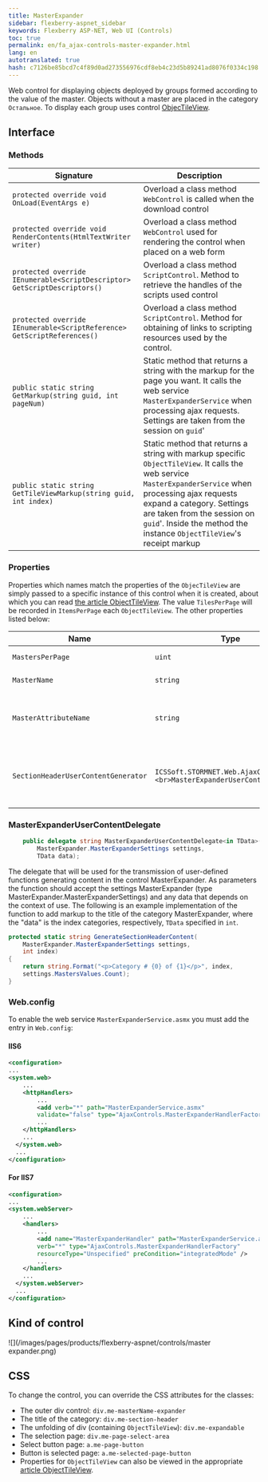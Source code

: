 ```yaml
--- 
title: MasterExpander 
sidebar: flexberry-aspnet_sidebar 
keywords: Flexberry ASP-NET, Web UI (Controls) 
toc: true 
permalink: en/fa_ajax-controls-master-expander.html 
lang: en 
autotranslated: true 
hash: c7126be85bcd7c4f89d0ad273556976cdf8eb4c23d5b89241ad8076f0334c198 
--- 
```


Web control for displaying objects deployed by groups formed according to the value of the master. Objects without a master are placed in the category `Остальное`. To display each group uses control [ObjecTileView](fa_ajax-controls-object-tile-view.html). 

## Interface 

### Methods 

| Signature | Description| 
|---------------------------------------|----------------------------------------| 
| `protected override void OnLoad(EventArgs e)` | Overload a class method `WebControl` is called when the download control| 
| `protected override void RenderContents(HtmlTextWriter writer)` | Overload a class method `WebControl` used for rendering the control when placed on a web form| 
| `protected override IEnumerable<SсriptDesсriptor> GetSсriptDesсriptors()` | Overload a class method `SсriptControl`. Method to retrieve the handles of the scripts used control| 
| `protected override IEnumerable<SсriptReference> GetSсriptReferences()` | Overload a class method `SсriptControl`. Method for obtaining of links to scripting resources used by the control.| 
| `public static string GetMarkup(string guid, int pageNum)` | Static method that returns a string with the markup for the page you want. It calls the web service `MasterExpanderService` when processing ajax requests. Settings are taken from the session on `guid`'| 
| `public static string GetTileViewMarkup(string guid, int index)` | Static method that returns a string with markup specific `ObjectTileView`. It calls the web service `MasterExpanderService` when processing ajax requests expand a category. Settings are taken from the session on `guid`'. Inside the method the instance `ObjectTileView`'s receipt markup| 

### Properties 

Properties which names match the properties of the `ObjecTileView` are simply passed to a specific instance of this control when it is created, about which you can read [the article ObjectTileView](fa_ajax-controls-object-tile-view.html). The value `TilesPerPage` will be recorded in `ItemsPerPage` each `ObjectTileView`. The other properties listed below: 

| Name | Type | Description| 
|--------------|------------------------|------------------------| 
| `MastersPerPage` | `uint` | the Number of categories on one page `MasterExpander`| 
| `MasterName` | `string` | the name of the attribute objects **stores master** used to group| 
| `MasterAttributeName` | `string` | the name of the attribute **masters**, which is separation. If, for example, to group objects by topic name, then `MasterName` will be equal to `Тема` and `MasterAttributeName` - `Название`| 
| `SectionHeaderUserContentGenerator` | `ICSSoft.STORMNET.Web.AjaxControls.<br>MasterExpanderUserContentDelegate` | is Used to specify a function that will generate the custom content in the headers of each category. Read more about the delegate type MasterExpanderUserContentDelegate written below.| 

### MasterExpanderUserContentDelegate 

```csharp
    public delegate string MasterExpanderUserContentDelegate<in TData>(
        MasterExpander.MasterExpanderSettings settings,
        TData data);
``` 

The delegate that will be used for the transmission of user-defined functions generating content in the control MasterExpander. As parameters the function should accept the settings MasterExpander (type MasterExpander.MasterExpanderSettings) and any data that depends on the context of use. The following is an example implementation of the function to add markup to the title of the category MasterExpander, where the "data" is the index categories, respectively, `TData` specified in `int`. 

```csharp
protected static string GenerateSectionHeaderContent(
    MasterExpander.MasterExpanderSettings settings,
    int index)
{
    return string.Format("<p>Category # {0} of {1}</p>", index, 
    settings.MastersValues.Count);
}
``` 

### Web.config 

To enable the web service `MasterExpanderService.asmx` you must add the entry in `Web.config`: 

#### IIS6 

```xml
<configuration>
...
<system.web>
    ...
    <httpHandlers>
        ...
        <add verb="*" path="MasterExpanderService.asmx" 
        validate="false" type="AjaxControls.MasterExpanderHandlerFactory" />
        ...  
    </httpHandlers>
    ...
  </system.web>
  ...
</configuration>
``` 

#### For IIS7 

```xml
<configuration>
...
<system.webServer>
    ...
    <handlers>
        ...
        <add name="MasterExpanderHandler" path="MasterExpanderService.asmx"
        verb="*" type="AjaxControls.MasterExpanderHandlerFactory" 
        resourceType="Unspecified" preCondition="integratedMode" />
        ...  
    </handlers>
    ...
  </system.webServer>
  ...
</configuration>
``` 

## Kind of control 

![](/images/pages/products/flexberry-aspnet/controls/master expander.png) 

## CSS 

To change the control, you can override the CSS attributes for the classes: 

* The outer div control: `div.me-masterName-expander` 
* The title of the category: `div.me-section-header` 
* The unfolding of div (containing `ObjectTileView`): `div.me-expandable` 
* The selection page: `div.me-page-select-area` 
* Select button page: `a.me-page-button` 
* Button is selected page: `a.me-selected-page-button` 
* Properties for `ObjectTileView` can also be viewed in the appropriate [article ObjectTileView](fa_ajax-controls-object-tile-view.html). 



